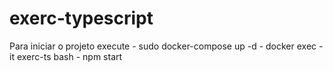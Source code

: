# exerc-typescript

Para iniciar o projeto execute
    - sudo docker-compose up -d
    - docker exec -it exerc-ts bash
    - npm start
